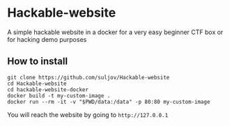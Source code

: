 # Hackable-website
A simple hackable website in a docker for a very easy beginner CTF box or for hacking demo purposes



## How to install

```
git clone https://github.com/suljov/Hackable-website
cd Hackable-website
cd hackable-website-docker
docker build -t my-custom-image .
docker run --rm -it -v "$PWD/data:/data" -p 80:80 my-custom-image
```

You will reach the website by going to `http://127.0.0.1`
